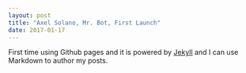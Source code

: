 ```yaml
---
layout: post
title: "Axel Solano, Mr. Bot, First Launch"
date: 2017-01-17
---
```


First time using Github pages and it is powered by [Jekyll](http://jekyllrb.com) 
and I can use Markdown to author my posts. 
